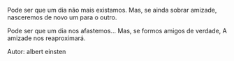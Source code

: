 Pode ser que um dia não mais existamos.
Mas, se ainda sobrar amizade,
nasceremos de novo um para o outro.

Pode ser que um dia nos afastemos...
Mas, se formos amigos de verdade,
A amizade nos reaproximará.

Autor: albert einsten